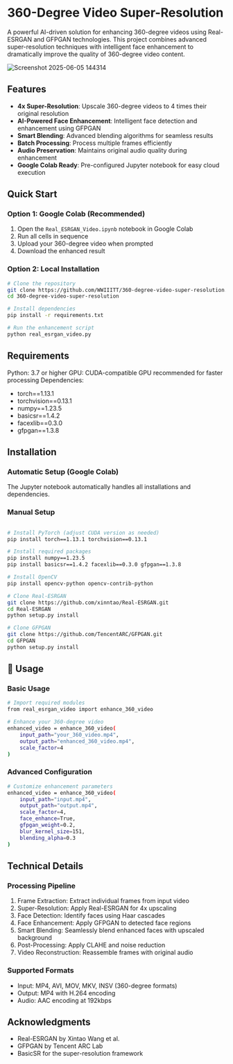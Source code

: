 # 360-Degree Video Super-Resolution

A powerful AI-driven solution for enhancing 360-degree videos using Real-ESRGAN and GFPGAN technologies. This project combines advanced super-resolution techniques with intelligent face enhancement to dramatically improve the quality of 360-degree video content.

![Screenshot 2025-06-05 144314](https://github.com/user-attachments/assets/aa08b953-795b-42c5-871e-d79bce56bd13)

##  Features

- **4x Super-Resolution**: Upscale 360-degree videos to 4 times their original resolution
- **AI-Powered Face Enhancement**: Intelligent face detection and enhancement using GFPGAN
- **Smart Blending**: Advanced blending algorithms for seamless results
- **Batch Processing**: Process multiple frames efficiently
- **Audio Preservation**: Maintains original audio quality during enhancement
- **Google Colab Ready**: Pre-configured Jupyter notebook for easy cloud execution

##  Quick Start

### Option 1: Google Colab (Recommended)
1. Open the `Real_ESRGAN_Video.ipynb` notebook in Google Colab
2. Run all cells in sequence
3. Upload your 360-degree video when prompted
4. Download the enhanced result

### Option 2: Local Installation
```bash
# Clone the repository
git clone https://github.com/WWIIITT/360-degree-video-super-resolution.git
cd 360-degree-video-super-resolution

# Install dependencies
pip install -r requirements.txt

# Run the enhancement script
python real_esrgan_video.py
```

##  Requirements
Python: 3.7 or higher
GPU: CUDA-compatible GPU recommended for faster processing
Dependencies:

- torch==1.13.1
- torchvision==0.13.1
- numpy==1.23.5
- basicsr==1.4.2
- facexlib==0.3.0
- gfpgan==1.3.8

##  Installation
### Automatic Setup (Google Colab)
The Jupyter notebook automatically handles all installations and dependencies.

### Manual Setup
```bash

# Install PyTorch (adjust CUDA version as needed)
pip install torch==1.13.1 torchvision==0.13.1

# Install required packages
pip install numpy==1.23.5
pip install basicsr==1.4.2 facexlib==0.3.0 gfpgan==1.3.8

# Install OpenCV
pip install opencv-python opencv-contrib-python

# Clone Real-ESRGAN
git clone https://github.com/xinntao/Real-ESRGAN.git
cd Real-ESRGAN
python setup.py install

# Clone GFPGAN
git clone https://github.com/TencentARC/GFPGAN.git
cd GFPGAN
python setup.py install
```
## 📖 Usage
### Basic Usage
```bash
# Import required modules
from real_esrgan_video import enhance_360_video

# Enhance your 360-degree video
enhanced_video = enhance_360_video(
    input_path="your_360_video.mp4",
    output_path="enhanced_360_video.mp4",
    scale_factor=4
)
```

### Advanced Configuration
```bash
# Customize enhancement parameters
enhanced_video = enhance_360_video(
    input_path="input.mp4",
    output_path="output.mp4",
    scale_factor=4,
    face_enhance=True,
    gfpgan_weight=0.2,
    blur_kernel_size=151,
    blending_alpha=0.3
)
```

##  Technical Details
### Processing Pipeline
1. Frame Extraction: Extract individual frames from input video
2. Super-Resolution: Apply Real-ESRGAN for 4x upscaling
3. Face Detection: Identify faces using Haar cascades
4. Face Enhancement: Apply GFPGAN to detected face regions
5. Smart Blending: Seamlessly blend enhanced faces with upscaled background
6. Post-Processing: Apply CLAHE and noise reduction
7. Video Reconstruction: Reassemble frames with original audio

### Supported Formats
- Input: MP4, AVI, MOV, MKV, INSV (360-degree formats)
- Output: MP4 with H.264 encoding
- Audio: AAC encoding at 192kbps

##  Acknowledgments
- Real-ESRGAN by Xintao Wang et al.
- GFPGAN by Tencent ARC Lab
- BasicSR for the super-resolution framework
